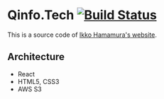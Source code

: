 # Qinfo.Tech [![Build Status](https://travis-ci.org/ikkoham/qinfo.tech.svg?branch=master)](https://travis-ci.org/ikkoham/qinfo.tech)

This is a source code of [Ikko Hamamura's website](https://qinfo.tech).

## Architecture

- React
- HTML5, CSS3
- AWS S3

